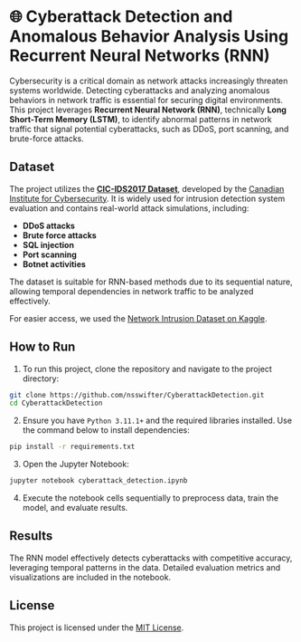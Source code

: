 # 🌐 Cyberattack Detection and Anomalous Behavior Analysis Using Recurrent Neural Networks (RNN)

Cybersecurity is a critical domain as network attacks increasingly threaten systems worldwide. Detecting cyberattacks and analyzing anomalous behaviors in network traffic is essential for securing digital environments. This project leverages **Recurrent Neural Network (RNN)**, technically **Long Short-Term Memory (LSTM)**, to identify abnormal patterns in network traffic that signal potential cyberattacks, such as DDoS, port scanning, and brute-force attacks.

## Dataset
The project utilizes the **[CIC-IDS2017 Dataset](https://www.unb.ca/cic/datasets/ids-2017.html)**, developed by the [Canadian Institute for Cybersecurity](https://www.unb.ca). It is widely used for intrusion detection system evaluation and contains real-world attack simulations, including:

- **DDoS attacks**
- **Brute force attacks**
- **SQL injection**
- **Port scanning**
- **Botnet activities**

The dataset is suitable for RNN-based methods due to its sequential nature, allowing temporal dependencies in network traffic to be analyzed effectively.

For easier access, we used the [Network Intrusion Dataset on Kaggle](https://www.kaggle.com/datasets/chethuhn/network-intrusion-dataset).

## How to Run

1. To run this project, clone the repository and navigate to the project directory:
```bash
git clone https://github.com/nsswifter/CyberattackDetection.git
cd CyberattackDetection
```

2. Ensure you have `Python 3.11.1+` and the required libraries installed. Use the command below to install dependencies:
```bash
pip install -r requirements.txt
```

3. Open the Jupyter Notebook:
```bash
jupyter notebook cyberattack_detection.ipynb
```

4. Execute the notebook cells sequentially to preprocess data, train the model, and evaluate results.

## Results
The RNN model effectively detects cyberattacks with competitive accuracy, leveraging temporal patterns in the data. Detailed evaluation metrics and visualizations are included in the notebook.

## License
This project is licensed under the [MIT License](LICENSE).
